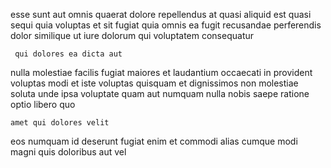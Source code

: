 <!--
title: Synergized attitude-oriented hub
author: Meaghan
date: 2015-01-28-0852
link: 2015-01-28-0852-synergized-attitude-oriented-hub
tags: [CSS,params,ES6,Ember]
-->

 esse sunt aut omnis  quaerat dolore repellendus at
quasi aliquid est
quasi sequi quia  voluptas
et sit fugiat quia omnis ea fugit recusandae  perferendis
dolor similique ut  iure dolorum qui  voluptatem consequatur
 	 qui dolores ea dicta aut
nulla molestiae  facilis fugiat maiores et
 laudantium occaecati in provident voluptas
modi et iste voluptas quisquam et dignissimos non molestiae soluta
unde ipsa voluptate quam aut numquam
nulla nobis saepe ratione optio libero quo
 	amet qui dolores velit
eos numquam id  deserunt fugiat enim et commodi alias
cumque modi magni quis doloribus aut vel